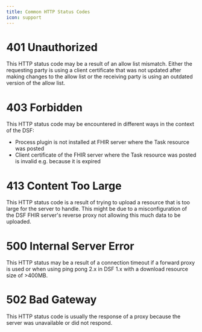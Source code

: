 ```yaml
---
title: Common HTTP Status Codes
icon: support
---
```


# 401 Unauthorized
This HTTP status code may be a result of an allow list mismatch. Either the requesting party is using a client certificate that was not updated after making changes to the allow list or the receiving party is using an outdated version of the allow list.

# 403 Forbidden
This HTTP status code may be encountered in different ways in the context of the DSF:
- Process plugin is not installed at FHIR server where the Task resource was posted
- Client certificate of the FHIR server where the Task resource was posted is invalid e.g. because it is expired

# 413 Content Too Large
This HTTP status code is a result of trying to upload a resource that is too large for the server to handle. This might be due to a misconfiguration of the DSF FHIR server's reverse proxy not allowing this much data to be uploaded.

# 500 Internal Server Error
This HTTP status may be a result of a connection timeout if a forward proxy is used or when using ping pong 2.x in DSF 1.x with a download resource size of >400MB.

# 502 Bad Gateway
This HTTP status code is usually the response of a proxy because the server was unavailable or did not respond.